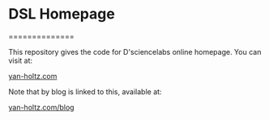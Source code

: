 # DSL Homepage
==============

This repository gives the code for D'sciencelabs online homepage. You can visit at:

[yan-holtz.com](https://www.yan-holtz.com)

Note that by blog is linked to this, available at:

[yan-holtz.com/blog](https://www.yan-holtz.com/blog)


